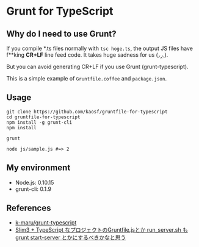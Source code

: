 # Grunt for TypeScript

## Why do I need to use Grunt?

If you compile \*.ts files normally with `tsc hoge.ts`, the output JS files have f\*\*king **CR+LF** line feed code. It takes huge sadness for us (◞‸◟).

But you can avoid generating CR+LF if you use Grunt (grunt-typescript).

This is a simple example of `Gruntfile.coffee` and `package.json`.

## Usage

```
git clone https://github.com/kaosf/gruntfile-for-typescript
cd gruntfile-for-typescript
npm install -g grunt-cli
npm install

grunt

node js/sample.js #=> 2
```

## My environment

* Node.js: 0.10.15
* grunt-cli: 0.1.9

## References

* [k-maru/grunt-typescript](https://github.com/k-maru/grunt-typescript)
* [Slim3 + TypeScript なプロジェクトのGruntfile.jsとか run_server.sh も grunt start-server とかにするべきかなと思う](https://gist.github.com/vvakame/5053711)
